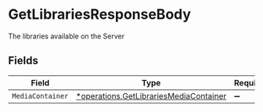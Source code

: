 # GetLibrariesResponseBody

The libraries available on the Server


## Fields

| Field                                                                                           | Type                                                                                            | Required                                                                                        | Description                                                                                     |
| ----------------------------------------------------------------------------------------------- | ----------------------------------------------------------------------------------------------- | ----------------------------------------------------------------------------------------------- | ----------------------------------------------------------------------------------------------- |
| `MediaContainer`                                                                                | [*operations.GetLibrariesMediaContainer](../../models/operations/getlibrariesmediacontainer.md) | :heavy_minus_sign:                                                                              | N/A                                                                                             |